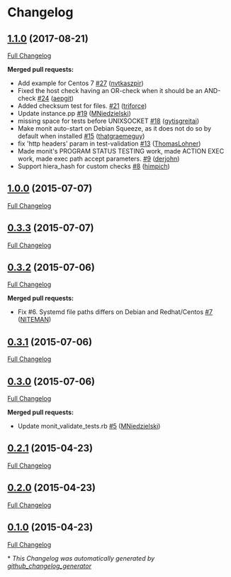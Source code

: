 # Changelog

## [1.1.0](https://github.com/sbitio/puppet-monit/tree/1.1.0) (2017-08-21)

[Full Changelog](https://github.com/sbitio/puppet-monit/compare/1.0.0...1.1.0)

**Merged pull requests:**

- Add example for Centos 7 [\#27](https://github.com/sbitio/puppet-monit/pull/27) ([nvtkaszpir](https://github.com/nvtkaszpir))
- Fixed the host check having an OR-check when it should be an AND-check [\#24](https://github.com/sbitio/puppet-monit/pull/24) ([aepgit](https://github.com/aepgit))
- Added checksum test for files. [\#21](https://github.com/sbitio/puppet-monit/pull/21) ([triforce](https://github.com/triforce))
- Update instance.pp [\#19](https://github.com/sbitio/puppet-monit/pull/19) ([MNiedzielski](https://github.com/MNiedzielski))
- missing space for tests before UNIXSOCKET [\#18](https://github.com/sbitio/puppet-monit/pull/18) ([gytisgreitai](https://github.com/gytisgreitai))
- Make monit auto-start on Debian Squeeze, as it does not do so by default when installed [\#15](https://github.com/sbitio/puppet-monit/pull/15) ([thatgraemeguy](https://github.com/thatgraemeguy))
- fix 'http headers' param in test-validation [\#13](https://github.com/sbitio/puppet-monit/pull/13) ([ThomasLohner](https://github.com/ThomasLohner))
- Made monit's PROGRAM STATUS TESTING work, made ACTION EXEC work, made exec path accept parameters. [\#9](https://github.com/sbitio/puppet-monit/pull/9) ([derjohn](https://github.com/derjohn))
- Support hiera\_hash for custom checks [\#8](https://github.com/sbitio/puppet-monit/pull/8) ([himpich](https://github.com/himpich))

## [1.0.0](https://github.com/sbitio/puppet-monit/tree/1.0.0) (2015-07-07)

[Full Changelog](https://github.com/sbitio/puppet-monit/compare/0.3.3...1.0.0)

## [0.3.3](https://github.com/sbitio/puppet-monit/tree/0.3.3) (2015-07-07)

[Full Changelog](https://github.com/sbitio/puppet-monit/compare/0.3.2...0.3.3)

## [0.3.2](https://github.com/sbitio/puppet-monit/tree/0.3.2) (2015-07-06)

[Full Changelog](https://github.com/sbitio/puppet-monit/compare/0.3.1...0.3.2)

**Merged pull requests:**

- Fix \#6. Systemd file paths differs on Debian and Redhat/Centos [\#7](https://github.com/sbitio/puppet-monit/pull/7) ([NITEMAN](https://github.com/NITEMAN))

## [0.3.1](https://github.com/sbitio/puppet-monit/tree/0.3.1) (2015-07-06)

[Full Changelog](https://github.com/sbitio/puppet-monit/compare/0.3.0...0.3.1)

## [0.3.0](https://github.com/sbitio/puppet-monit/tree/0.3.0) (2015-07-06)

[Full Changelog](https://github.com/sbitio/puppet-monit/compare/0.2.1...0.3.0)

**Merged pull requests:**

- Update monit\_validate\_tests.rb [\#5](https://github.com/sbitio/puppet-monit/pull/5) ([MNiedzielski](https://github.com/MNiedzielski))

## [0.2.1](https://github.com/sbitio/puppet-monit/tree/0.2.1) (2015-04-23)

[Full Changelog](https://github.com/sbitio/puppet-monit/compare/0.2.0...0.2.1)

## [0.2.0](https://github.com/sbitio/puppet-monit/tree/0.2.0) (2015-04-23)

[Full Changelog](https://github.com/sbitio/puppet-monit/compare/0.1.0...0.2.0)

## [0.1.0](https://github.com/sbitio/puppet-monit/tree/0.1.0) (2015-04-23)

[Full Changelog](https://github.com/sbitio/puppet-monit/compare/2bb4a22853b8dd5003b4cdf90a41f2f94971c69b...0.1.0)



\* *This Changelog was automatically generated by [github_changelog_generator](https://github.com/github-changelog-generator/github-changelog-generator)*
